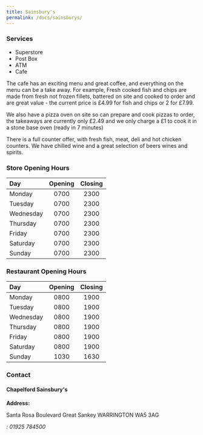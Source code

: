 ```yaml
---
title: Sainsbury's
permalink: /docs/sainsburys/
---
```

### Services
- Superstore
- Post Box
- ATM
- Cafe

The cafe has an exciting menu and great coffee, and everything on the menu can be a take away. For example, Fresh cooked fish and chips are made from fresh not frozen fillets, battered on site and cooked to order and are great value - the current price is £4.99 for fish and chips or 2 for £7.99.

We also have a pizza oven on site so can prepare and cook pizzas to order, the takeaways are currently only £2.49 and we only charge a £1 to cook it in a stone base oven (ready in 7 minutes)

There is a full counter offer, with fresh fish, meat, deli and hot chicken counters. We have chilled wine and a great selection of beers wines and spirits.

### Store Opening Hours

|Day|Opening|Closing|
|:---------|:-----:|:-----:|
|Monday|0700|2300|
|Tuesday|0700|2300|
|Wednesday|0700|2300|
|Thursday|0700|2300|
|Friday|0700|2300|
|Saturday|0700|2300|
|Sunday|0700|2300|

### Restaurant Opening Hours

|Day|Opening|Closing|
|:---------|:-----:|:-----:|
|Monday|0800|1900|
|Tuesday|0800|1900|
|Wednesday|0800|1900|
|Thursday|0800|1900|
|Friday|0800|1900|
|Saturday|0800|1900|
|Sunday|1030|1630|

### Contact

#### Chapelford Sainsbury's

**Address:**

Santa Rosa Boulevard
Great Sankey
WARRINGTON
WA5 3AG

<i class="fa fa-phone"/>: 01925 784500
